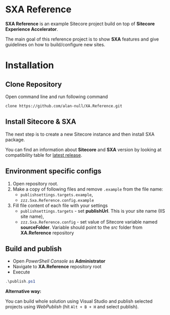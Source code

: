 # SXA Reference
**SXA Reference** is an example Sitecore project build on top of **Sitecore Experience Accelerator**.

The main goal of this reference project is to show **SXA** features and give guidelines on how to build/configure new sites.


# Installation
## Clone Repository
Open command line and run following command
```
clone https://github.com/alan-null/XA.Reference.git
```
## Install Sitecore & SXA
The next step is to create a new Sitecore instance and then install SXA package.

You can find an information about **Sitecore** and **SXA** version by looking at compatibility table for [latest release](https://github.com/alan-null/XA.Reference/releases/latest).
## Environment specific configs

1. Open repository root.
2. Make a copy of following files and remove `.example` from the file name:
   * `publishsettings.targets.example`,
   * `zzz.Sxa.Reference.config.example`
3. Fill file content of each file with your settings
   * `publishsettings.targets` - set **publishUrl**. This is your site name (IIS site name),
   * `zzz.Sxa.Reference.config` - set value of Sitecore variable named **sourceFolder**. Variable should point to the *src* folder from **XA.Reference** repository


## Build and publish
- Open *PowerShell Console* as **Administrator**
- Navigate to **XA.Reference** repository root
- Execute

 ```powershell
.\publish.ps1
```

**Alternative way:**

You can build whole solution using Visual Studio and publish selected projects using *WebPublish* (hit `Alt + B + H` and select publish).